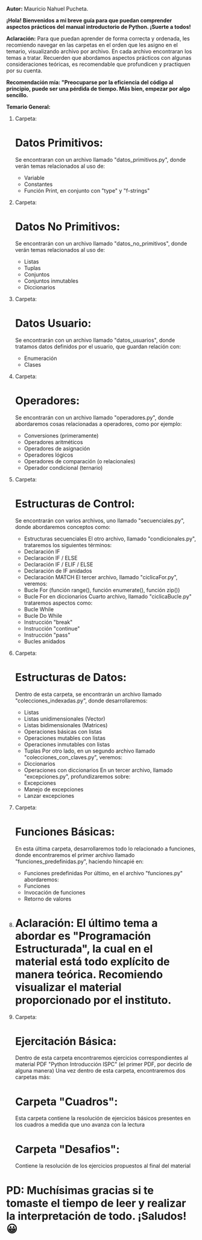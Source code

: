 **Autor:** Mauricio Nahuel Pucheta.

**¡Hola! Bienvenidos a mi breve guía para que puedan comprender aspectos prácticos del manual introductorio de Python. ¡Suerte a todos!**

**Aclaración:** 
Para que puedan aprender de forma correcta y ordenada, les recomiendo navegar en las carpetas en el orden que les asigno en el temario, visualizando archivo por archivo.
En cada archivo encontraran los temas a tratar. Recuerden que abordamos aspectos prácticos con algunas consideraciones teóricas, es recomendable que profundicen y practiquen por su cuenta.

**Recomendación mía: "Preocuparse por la eficiencia del código al principio, puede ser una pérdida de tiempo. Más bien, empezar por algo sencillo.**

**Temario General:**

1) Carpeta: 
    # Datos Primitivos: 
    Se encontraran con un archivo llamado "datos_primitivos.py", donde verán temas relacionados al uso de:
    * Variable
    * Constantes
    * Función Print, en conjunto con "type" y "f-strings"

2) Carpeta:
    # Datos No Primitivos:
    Se encontrarán con un archivo llamado "datos_no_primitivos", donde verán temas relacionados al uso de:
    * Listas 
    * Tuplas
    * Conjuntos
    * Conjuntos inmutables
    * Diccionarios

3) Carpeta:
    # Datos Usuario:
    Se encontrarán con un archivo llamado "datos_usuarios", donde tratamos datos definidos por el usuario, que guardan relación con:
    * Enumeración
    * Clases

4) Carpeta:
    # Operadores:
    Se encontrarán con un archivo llamado "operadores.py", donde abordaremos cosas relacionadas a operadores, como por ejemplo:
    * Conversiones (primeramente)
    * Operadores aritméticos
    * Operadores de asignación
    * Operadores lógicos
    * Operadores de comparación (o relacionales)
    * Operador condicional (ternario)

5) Carpeta:
    # Estructuras de Control:
    Se encontrarán con varios archivos, uno llamado "secuenciales.py", donde abordaremos conceptos como:
    * Estructuras secuenciales
    El otro archivo, llamado "condicionales.py", trataremos los siguientes términos:
    * Declaración IF
    * Declaración IF / ELSE
    * Declaración IF / ELIF / ELSE 
    * Declaración de IF anidados
    * Declaración MATCH
    El tercer archivo, llamado "ciclicaFor.py", veremos:
    * Bucle For (función range(), función enumerate(), función zip())
    * Bucle For en diccionarios
    Cuarto archivo, llamado "ciclicaBucle.py" trataremos aspectos como:
    * Bucle While
    * Bucle Do While
    * Instrucción "break"
    * Instrucción "continue"
    * Instrucción "pass"
    * Bucles anidados

6) Carpeta:
    # Estructuras de Datos:
    Dentro de esta carpeta, se encontrarán un archivo llamado "colecciones_indexadas.py", donde desarrollaremos:
    * Listas
    * Listas unidimensionales (Vector)
    * Listas bidimensionales (Matrices)
    * Operaciones básicas con listas
    * Operaciones mutables con listas
    * Operaciones inmutables con listas
    * Tuplas
    Por otro lado, en un segundo archivo llamado "colecciones_con_claves.py", veremos:
    * Diccionarios
    * Operaciones con diccionarios
    En un tercer archivo, llamado "excepciones.py", profundizaremos sobre:
    * Excepciones
    * Manejo de excepciones
    * Lanzar excepciones

7) Carpeta:
    # Funciones Básicas:
    En esta última carpeta, desarrollaremos todo lo relacionado a funciones, donde encontraremos el primer archivo llamado "funciones_predefinidas.py", haciendo hincapié en:
    * Funciones predefinidas
    Por último, en el archivo "funciones.py" abordaremos:
    * Funciones
    * Invocación de funciones
    * Retorno de valores

8) # Aclaración: El último tema a abordar es "Programación Estructurada", la cual en el material está todo explícito de manera teórica. Recomiendo visualizar el material proporcionado por el instituto.

9) Carpeta:
    # Ejercitación Básica:
    Dentro de esta carpeta encontraremos ejercicios correspondientes al material PDF "Python Introducción ISPC" (el primer PDF, por decirlo de alguna manera)
    Una vez dentro de esta carpeta, encontraremos dos carpetas más:
    # Carpeta "Cuadros":
    Esta carpeta contiene la resolución de ejercicios básicos presentes en los cuadros a medida que uno avanza con la lectura
    # Carpeta "Desafios":
    Contiene la resolución de los ejercicios propuestos al final del material

# PD: Muchísimas gracias si te tomaste el tiempo de leer y realizar la interpretación de todo. ¡Saludos! 😀
